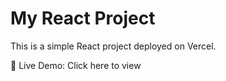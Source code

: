 # My React Project

This is a simple React project deployed on Vercel.

🔗 Live Demo: Click here to view
